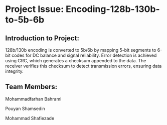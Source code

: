 # Project Issue: Encoding-128b-130b-to-5b-6b

## Introduction to Project:
128b/130b encoding is converted to 5b/6b by mapping 5-bit segments to 6-bit codes for DC balance and signal reliability. Error detection is achieved using CRC, which generates a checksum appended to the data. The receiver verifies this checksum to detect transmission errors, ensuring data integrity.

## Team Members:
Mohammadfarhan Bahrami

Pouyan Shamsedin

Mohammad Shafiezade
